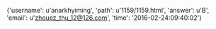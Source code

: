 {'username': u'anarkhyiming', 'path': u'1159/1159.html', 'answer': u'B', 'email': u'zhouez_thu_12@126.com', 'time': '2016-02-24:09:40:02'}